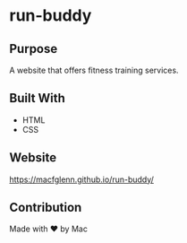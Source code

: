 # run-buddy

## Purpose
A website that offers fitness training services.

## Built With
* HTML
* CSS

## Website
https://macfglenn.github.io/run-buddy/

## Contribution
Made with ❤️ by Mac
